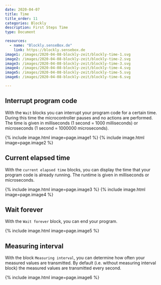 ```yaml
---
date: 2020-04-07
title: Time
title_order: 11
categories: Blockly
description: First Steps Time
type: Document

resources:
  - name: "Blockly.senseBox.de"
    link: https://blockly.sensebox.de
image1: /images/2020-04-08-blockly-zeit/blockly-time-1.svg
image2: /images/2020-04-08-blockly-zeit/blockly-time-2.svg
image3: /images/2020-04-08-blockly-zeit/blockly-time-3.svg
image4: /images/2020-04-08-blockly-zeit/blockly-time-4.svg
image5: /images/2020-04-08-blockly-zeit/blockly-time-5.svg
image6: /images/2020-04-08-blockly-zeit/blockly-time-6.svg

---
```


## Interrupt program code
With the `Wait` blocks you can interrupt your program code for a certain time. During this time the microcontroller pauses and no actions are performed. The time is given in milliseconds (1 second = 1000 milliseconds) or microseconds (1 second = 1000000 microseconds).

{% include image.html image=page.image1 %}
{% include image.html image=page.image2 %}

## Current elapsed time
With the `current elapsed time` blocks, you can display the time that your program code is already running. The runtime is given in milliseconds or microseconds.

{% include image.html image=page.image3 %}
{% include image.html image=page.image4 %}

## Wait forever
With the `Wait forever` block, you can end your program.

{% include image.html image=page.image5 %}

## Measuring interval
With the block `Measuring interval`, you can determine how often your measured values are transmitted. By default (i.e. without measuring interval block) the measured values are transmitted every second.

{% include image.html image=page.image6 %}
